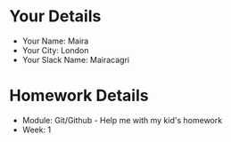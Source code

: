 <!--

The title for your pull request should be made in this format

CITY CLASS_NO - FIRST_NAME LAST_NAME - MODULE - WEEK_NO

For example,

London Class 7 - Chris Owen - HTMl/CSS - Week 1

-->

# Your Details

- Your Name: Maira
- Your City: London 
- Your Slack Name: Mairacagri

# Homework Details

- Module: Git/Github - Help me with my kid's homework
- Week: 1
